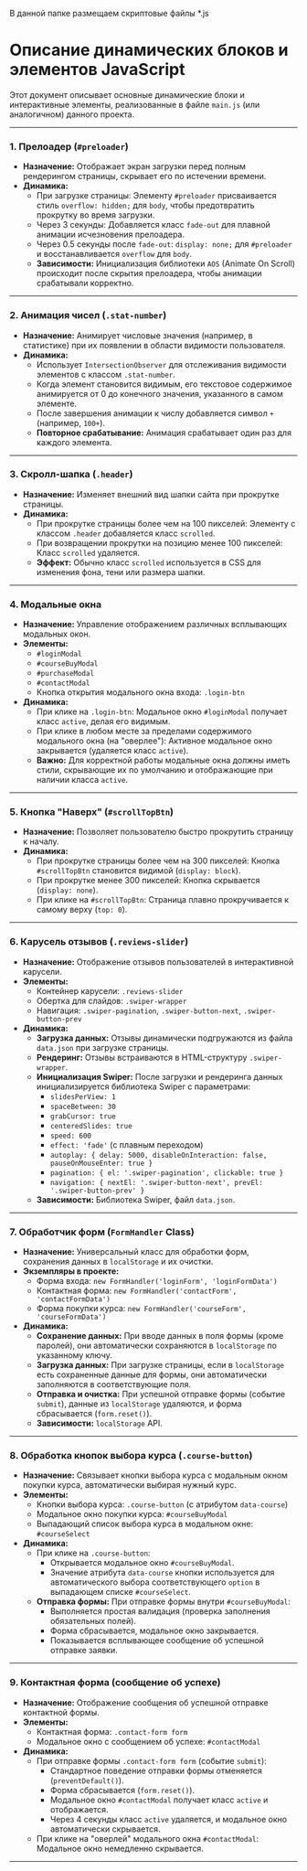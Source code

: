 В данной папке размещаем скриптовые файлы *.js


# Описание динамических блоков и элементов JavaScript

Этот документ описывает основные динамические блоки и интерактивные элементы, реализованные в файле `main.js` (или аналогичном) данного проекта.

---

### 1. Прелоадер (`#preloader`)

*   **Назначение:** Отображает экран загрузки перед полным рендерингом страницы, скрывает его по истечении времени.
*   **Динамика:**
    *   При загрузке страницы: Элементу `#preloader` присваивается стиль `overflow: hidden;` для `body`, чтобы предотвратить прокрутку во время загрузки.
    *   Через 3 секунды: Добавляется класс `fade-out` для плавной анимации исчезновения прелоадера.
    *   Через 0.5 секунды после `fade-out`: `display: none;` для `#preloader` и восстанавливается `overflow` для `body`.
    *   **Зависимости:** Инициализация библиотеки `AOS` (Animate On Scroll) происходит после скрытия прелоадера, чтобы анимации срабатывали корректно.

---

### 2. Анимация чисел (`.stat-number`)

*   **Назначение:** Анимирует числовые значения (например, в статистике) при их появлении в области видимости пользователя.
*   **Динамика:**
    *   Использует `IntersectionObserver` для отслеживания видимости элементов с классом `.stat-number`.
    *   Когда элемент становится видимым, его текстовое содержимое анимируется от 0 до конечного значения, указанного в самом элементе.
    *   После завершения анимации к числу добавляется символ `+` (например, `100+`).
    *   **Повторное срабатывание:** Анимация срабатывает один раз для каждого элемента.

---

### 3. Скролл-шапка (`.header`)

*   **Назначение:** Изменяет внешний вид шапки сайта при прокрутке страницы.
*   **Динамика:**
    *   При прокрутке страницы более чем на 100 пикселей: Элементу с классом `.header` добавляется класс `scrolled`.
    *   При возвращении прокрутки на позицию менее 100 пикселей: Класс `scrolled` удаляется.
    *   **Эффект:** Обычно класс `scrolled` используется в CSS для изменения фона, тени или размера шапки.

---

### 4. Модальные окна

*   **Назначение:** Управление отображением различных всплывающих модальных окон.
*   **Элементы:**
    *   `#loginModal`
    *   `#courseBuyModal`
    *   `#purchaseModal`
    *   `#contactModal`
    *   Кнопка открытия модального окна входа: `.login-btn`
*   **Динамика:**
    *   При клике на `.login-btn`: Модальное окно `#loginModal` получает класс `active`, делая его видимым.
    *   При клике в любом месте за пределами содержимого модального окна (на "оверлее"): Активное модальное окно закрывается (удаляется класс `active`).
    *   **Важно:** Для корректной работы модальные окна должны иметь стили, скрывающие их по умолчанию и отображающие при наличии класса `active`.

---

### 5. Кнопка "Наверх" (`#scrollTopBtn`)

*   **Назначение:** Позволяет пользователю быстро прокрутить страницу к началу.
*   **Динамика:**
    *   При прокрутке страницы более чем на 300 пикселей: Кнопка `#scrollTopBtn` становится видимой (`display: block`).
    *   При прокрутке менее 300 пикселей: Кнопка скрывается (`display: none`).
    *   При клике на `#scrollTopBtn`: Страница плавно прокручивается к самому верху (`top: 0`).

---

### 6. Карусель отзывов (`.reviews-slider`)

*   **Назначение:** Отображение отзывов пользователей в интерактивной карусели.
*   **Элементы:**
    *   Контейнер карусели: `.reviews-slider`
    *   Обертка для слайдов: `.swiper-wrapper`
    *   Навигация: `.swiper-pagination`, `.swiper-button-next`, `.swiper-button-prev`
*   **Динамика:**
    *   **Загрузка данных:** Отзывы динамически подгружаются из файла `data.json` при загрузке страницы.
    *   **Рендеринг:** Отзывы встраиваются в HTML-структуру `.swiper-wrapper`.
    *   **Инициализация Swiper:** После загрузки и рендеринга данных инициализируется библиотека Swiper с параметрами:
        *   `slidesPerView: 1`
        *   `spaceBetween: 30`
        *   `grabCursor: true`
        *   `centeredSlides: true`
        *   `speed: 600`
        *   `effect: 'fade'` (с плавным переходом)
        *   `autoplay: { delay: 5000, disableOnInteraction: false, pauseOnMouseEnter: true }`
        *   `pagination: { el: '.swiper-pagination', clickable: true }`
        *   `navigation: { nextEl: '.swiper-button-next', prevEl: '.swiper-button-prev' }`
    *   **Зависимости:** Библиотека Swiper, файл `data.json`.

---

### 7. Обработчик форм (`FormHandler` Class)

*   **Назначение:** Универсальный класс для обработки форм, сохранения данных в `localStorage` и их очистки.
*   **Экземпляры в проекте:**
    *   Форма входа: `new FormHandler('loginForm', 'loginFormData')`
    *   Контактная форма: `new FormHandler('contactForm', 'contactFormData')`
    *   Форма покупки курса: `new FormHandler('courseForm', 'courseFormData')`
*   **Динамика:**
    *   **Сохранение данных:** При вводе данных в поля формы (кроме паролей), они автоматически сохраняются в `localStorage` по указанному ключу.
    *   **Загрузка данных:** При загрузке страницы, если в `localStorage` есть сохраненные данные для формы, они автоматически заполняются в соответствующие поля.
    *   **Отправка и очистка:** При успешной отправке формы (событие `submit`), данные из `localStorage` удаляются, и форма сбрасывается (`form.reset()`).
    *   **Зависимости:** `localStorage` API.

---

### 8. Обработка кнопок выбора курса (`.course-button`)

*   **Назначение:** Связывает кнопки выбора курса с модальным окном покупки курса, автоматически выбирая нужный курс.
*   **Элементы:**
    *   Кнопки выбора курса: `.course-button` (с атрибутом `data-course`)
    *   Модальное окно покупки курса: `#courseBuyModal`
    *   Выпадающий список выбора курса в модальном окне: `#courseSelect`
*   **Динамика:**
    *   При клике на `.course-button`:
        *   Открывается модальное окно `#courseBuyModal`.
        *   Значение атрибута `data-course` кнопки используется для автоматического выбора соответствующего `option` в выпадающем списке `#courseSelect`.
    *   **Отправка формы:** При отправке формы внутри `#courseBuyModal`:
        *   Выполняется простая валидация (проверка заполнения обязательных полей).
        *   Форма сбрасывается, модальное окно закрывается.
        *   Показывается всплывающее сообщение об успешной отправке заявки.

---

### 9. Контактная форма (сообщение об успехе)

*   **Назначение:** Отображение сообщения об успешной отправке контактной формы.
*   **Элементы:**
    *   Контактная форма: `.contact-form form`
    *   Модальное окно с сообщением об успехе: `#contactModal`
*   **Динамика:**
    *   При отправке формы `.contact-form form` (событие `submit`):
        *   Стандартное поведение отправки формы отменяется (`preventDefault()`).
        *   Форма сбрасывается (`form.reset()`).
        *   Модальное окно `#contactModal` получает класс `active` и отображается.
        *   Через 4 секунды класс `active` удаляется, и модальное окно автоматически скрывается.
    *   При клике на "оверлей" модального окна `#contactModal`: Модальное окно немедленно скрывается.

---